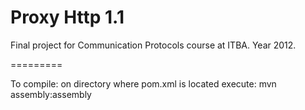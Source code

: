 Proxy Http 1.1
==========

Final project for Communication Protocols course at ITBA. Year 2012.

=========

To compile: on directory where pom.xml is located execute: mvn assembly:assembly

